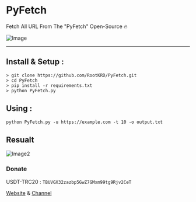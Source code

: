 # PyFetch
Fetch All URL From The "PyFetch" Open-Source :fire:

![Image](https://i.imgur.com/TnbiVPY.png)

*** 

## Install & Setup :
```
> git clone https://github.com/RootKRD/PyFetch.git
> cd PyFetch
> pip install -r requirements.txt
> python PyFetch.py
```

## Using : 
```python PyFetch.py -u https://example.com -t 10 -o output.txt```
## Resualt

![Image2]([blob:https://imgur.com/bdc9f9c5-fae6-4040-835a-f3538f7141fb](https://i.imgur.com/kUbfCNB.png))

### Donate 
USDT-TRC20 : `TBUVGX32zazbp5GwZ7GMxm99tg9Rjv2CeT`

[Website](http://rootkrd.com.com) & [Channel](http://t.me/RootKrd)
